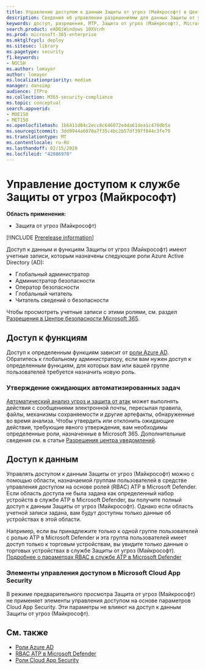```yaml
---
title: Управление доступом к данным Защиты от угроз (Майкрософт) в Центре безопасности Microsoft 365
description: Сведения об управлении разрешениями для данных Защиты от угроз (Майкрософт)
keywords: доступ, разрешения, MTP, Защита от угроз (Майкрософт), Microsoft 365, безопасность, MCAS, MDATP, Cloud App Security, Advanced Threat Protection в Microsoft Defender, область, определение области, RBAC
search.product: eADQiWindows 10XVcnh
ms.prod: microsoft-365-enterprise
ms.mktglfcycl: deploy
ms.sitesec: library
ms.pagetype: security
f1.keywords:
- NOCSH
ms.author: lomayor
author: lomayor
ms.localizationpriority: medium
manager: dansimp
audience: ITPro
ms.collection: M365-security-compliance
ms.topic: conceptual
search.appverid:
- MOE150
- MET150
ms.openlocfilehash: 1b6411d04c2ecc8c646072e4da61dea1c470db5a
ms.sourcegitcommit: 3dd9944a6070a7f35c4bc2b57df397f844c3fe79
ms.translationtype: MT
ms.contentlocale: ru-RU
ms.lasthandoff: 02/15/2020
ms.locfileid: "42086978"
---
```

# <a name="manage-access-to-microsoft-threat-protection"></a>Управление доступом к службе Защиты от угроз (Майкрософт)

**Область применения:**
- Защита от угроз (Майкрософт)

[!INCLUDE [Prerelease information](../includes/prerelease.md)]

Доступ к данным и функциям Защиты от угроз (Майкрософт) имеют учетные записи, которым назначены следующие роли Azure Active Directory (AD):
- Глобальный администратор
- Администратор безопасности
- Оператор безопасности
- Глобальный читатель
- Читатель сведений о безопасности

Чтобы просмотреть учетные записи с этими ролями, см. раздел [Разрешения в Центре безопасности Microsoft 365](https://security.microsoft.com/permissions).

## <a name="access-to-functionality"></a>Доступ к функциям
Доступ к определенным функциям зависит от [роли Azure AD](https://docs.microsoft.com/azure/active-directory/users-groups-roles/directory-assign-admin-roles). Обратитесь к глобальному администратору, если вам нужен доступ к определенным функциям, для которых вам или вашей группе пользователей требуется назначить новую роль.

### <a name="approve-pending-automated-tasks"></a>Утверждение ожидающих автоматизированных задач
[Автоматический анализ угроз и защита от атак](mtp-autoir-actions.md) может выполнять действия с сообщениями электронной почты, пересылая правила, файлы, механизмы сохраняемости и другие артефакты, обнаруженные во время анализа. Чтобы утвердить или отклонить ожидающие действия, требующие явного утверждения, вам необходимы определенные роли, назначенные в Microsoft 365. Дополнительные сведения см. в статье [Разрешения центра уведомлений](mtp-action-center.md#required-permissions-for-action-center-tasks).

## <a name="access-to-data"></a>Доступ к данным
Управлять доступом к данным Защиты от угроз (Майкрософт) можно с помощью области, назначаемой группам пользователей в средстве управления доступом на основе ролей (RBAC) ATP в Microsoft Defender. Если область доступа не была задана как определенный набор устройств в службе ATP в Microsoft Defender, вы получите полный доступ к данным Защиты от угроз (Майкрософт). Однако если область учетной записи задана, вам будут доступны только данные об устройствах в этой области.

Например, если вы принадлежите только к одной группе пользователей с ролью ATP в Microsoft Defender и эта группа пользователей имеет доступ только к торговым устройствам, вы увидите только данные о торговых устройствах в службе Защиты от угроз (Майкрософт). [Подробнее о параметрах RBAC в службе ATP в Microsoft Defender](https://docs.microsoft.com/windows/security/threat-protection/microsoft-defender-atp/rbac)

### <a name="microsoft-cloud-app-security-access-controls"></a>Элементы управления доступом в Microsoft Cloud App Security
В режиме предварительного просмотра Защита от угроз (Майкрософт) не применяет элементы управления доступом на основе параметров Cloud App Security. Эти параметры не влияют на доступ к данным Защиты от угроз (Майкрософт).

## <a name="related-topics"></a>См. также

- [Роли Azure AD](https://docs.microsoft.com/azure/active-directory/users-groups-roles/directory-assign-admin-roles)
- [RBAC ATP в Microsoft Defender](https://docs.microsoft.com/windows/security/threat-protection/microsoft-defender-atp/rbac)
- [Роли Cloud App Security](https://docs.microsoft.com/cloud-app-security/manage-admins)

